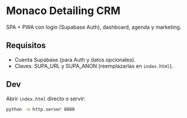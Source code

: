 # Monaco Detailing CRM

SPA + PWA con login (Supabase Auth), dashboard, agenda y marketing.

## Requisitos
- Cuenta Supabase (para Auth y datos opcionales).
- Claves: SUPA_URL y SUPA_ANON (reemplazarlas en `index.html`).

## Dev
Abrir `index.html` directo o servir:
```bash
python -m http.server 8080
